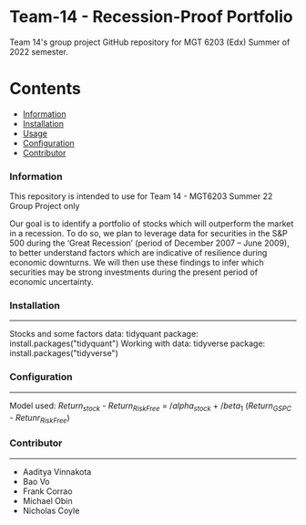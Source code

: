 # Team-14 - Recession-Proof Portfolio
 Team 14's group project GitHub repository for MGT 6203 (Edx) Summer of 2022 semester.

Contents
========

 * [Information](#information)
 * [Installation](#installation)
 * [Usage](#usage)
 * [Configuration](#configuration)
 * [Contributor](#contributor)

### Information
This repository is intended to use for Team 14 - MGT6203 Summer 22 Group Project only

Our goal is to identify a portfolio of stocks which will outperform the market in a recession. To do so, we plan to leverage data for securities in the S&P 500 during the ‘Great Recession’ (period of December 2007 – June 2009), to better understand factors which are indicative of resilience during economic downturns. We will then use these findings to infer which securities may be strong investments during the present period of economic uncertainty. 

### Installation
---
Stocks and some factors data:
tidyquant package: install.packages("tidyquant")
Working with data:
tidyverse package: install.packages("tidyverse")

### Configuration
---
Model used:
$Return_{stock}$ - $Return_{Risk Free}$ = $/alpha_{stock}$ + $/beta_1$ ($Return_{GSPC}$ - $Retunr_{Risk Free}$)

### Contributor
---

+ Aaditya Vinnakota
+ Bao Vo
+ Frank Corrao
+ Michael Obin
+ Nicholas Coyle
